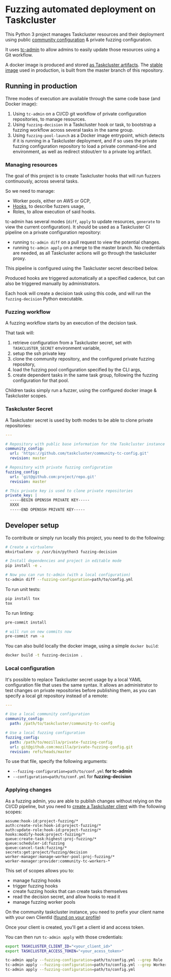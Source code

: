 # Fuzzing automated deployment on Taskcluster

This Python 3 project manages Taskcluster resources and their deployment using public [community configuration](https://github.com/taskcluster/community-tc-config/) & private fuzzing configuration.

It uses [tc-admin](https://github.com/taskcluster/tc-admin) to allow admins to easily update those resources using a Git workflow.

A docker image is produced and stored [as Taskcluster artifacts](https://community-tc.services.mozilla.com/tasks/index/project.fuzzing.config). The [stable image](https://community-tc.services.mozilla.com/tasks/index/project.fuzzing.config/master) used in production, is built from the master branch of this repository.

## Running in production

Three modes of execution are available through the same code base (and Docker image):

1. Using `tc-admin` on a CI/CD git workflow of private configuration repositories, to manage resources.
2. Using `fuzzing-decision` in a Taskcluster hook or task, to bootstrap a fuzzing workflow across several tasks in the same group.
3. Using `fuzzing-pool-launch` as a Docker image entrypoint, which detects if it is running in a Taskcluster deployment, and if so uses the private fuzzing configuration repository to load a private command-line and environment, as well as redirect stdout/err to a private log artifact.

### Managing resources

The goal of this project is to create Taskcluster hooks that will run fuzzers continuously, across several tasks.

So we need to manage:
- Worker pools, either on AWS or GCP,
- [Hooks](https://community-tc.services.mozilla.com/hooks/), to describe fuzzers usage,
- Roles, to allow execution of said hooks.

tc-admin has several modes (`diff`, `apply` to update resources, `generate` to view the current configuration).
It should be used as a Taskcluster CI pipeline on a private configuration repository:
- running `tc-admin diff` on a pull request to view the potential changes.
- running `tc-admin apply` on a merge to the master branch. No credentials are needed, as all Taskcluster actions will go through the taskcluster proxy.

This pipeline is configured using the Taskcluster secret described below.

Produced hooks are triggered automatically at a specified cadence, but can also be triggered manually by administrators.

Each hook will create a decision task using this code, and will run the `fuzzing-decision` Python executable.

### Fuzzing workflow

A fuzzing workflow starts by an execution of the decision task.

That task will:
1. retrieve configuration from a Taskcluster secret, set with `TASKCLUSTER_SECRET` environment variable,
2. setup the ssh private key
3. clone the community repository, and the configured private fuzzing repository,
4. load the fuzzing pool configuration specified by the CLI args,
5. create dependent tasks in the same task group, following the fuzzing configuration for that pool.

Children tasks simply run a fuzzer, using the configured docker image & Taskcluster scopes.

### Taskcluster Secret

A Taskcluster secret is used by both modes to be able to clone private repositories:

```yaml
---

# Repository with public base information for the Taskcluster instance
community_config:
  url: 'https://github.com/taskcluster/community-tc-config.git'
  revision: master

# Repository with private fuzzing configuration
fuzzing_config:
  url: 'git@github.com:project/repo.git'
  revision: master

# This private key is used to clone private repositories
private_key: |
  -----BEGIN OPENSSH PRIVATE KEY-----
  XXXX
  -----END OPENSSH PRIVATE KEY-----
```

## Developer setup

To contribute or simply run locally this project, you need to do the following:

```bash
# Create a virtualenv
mkvirtualenv -p /usr/bin/python3 fuzzing-decision

# Install dependencies and project in editable mode
pip install -e .

# Now you can run tc-admin (with a local configuration)
tc-admin diff --fuzzing-configuration=path/to/config.yml
```

To run unit tests:

```bash
pip install tox
tox
```

To run linting:

```bash
pre-commit install

# will run on new commits now
pre-commit run -a
```

You can also build locally the docker image, using a simple `docker build`:

```bash
docker build -t fuzzing-decision .
```

### Local configuration

It's possible to replace Taskcluster secret usage by a local YAML configuration file that uses the same syntax. It allows an administrator to test changes on private repositories before publishing them, as you can specify a local git repository instead of a remote:

```yaml
---

# Use a local community configuration
community_config:
  path: /path/to/taskcluster/community-tc-config

# Use a local fuzzing configuration
fuzzing_config:
  path: /path/to/mozilla/private-fuzzing-config
  url: git@github.com:mozilla/private-fuzzing-config.git
  revision: refs/heads/master
```

To use that file, specify the following arguments:
- `--fuzzing-configuration=path/to/conf.yml` **for tc-admin**
- `--configuration=path/to/conf.yml` for **fuzzing-decision**

### Applying changes

As a fuzzing admin, you are able to publish changes without relying on the CI/CD pipeline, but you need to [create a Taskcluster client](https://community-tc.services.mozilla.com/auth/clients/create) with the following scopes:

```
assume:hook-id:project-fuzzing/*
auth:create-role:hook-id:project-fuzzing/*
auth:update-role:hook-id:project-fuzzing/*
hooks:modify-hook:project-fuzzing/*
queue:create-task:highest:proj-fuzzing/*
queue:scheduler-id:fuzzing
queue:cancel-task:fuzzing/*
secrets:get:project/fuzzing/decision
worker-manager:manage-worker-pool:proj-fuzzing/*
worker-manager:provider:community-tc-workers-*
```

This set of scopes allows you to:

- manage fuzzing hooks
- trigger fuzzing hooks
- create fuzzing hooks that can create tasks themselves
- read the decision secret, and allow hooks to read it
- manage fuzzing worker pools

On the community taskcluster instance, you need to prefix your client name with your own ClientId ([found on your profile](https://community-tc.services.mozilla.com/profile))

Once your client is created, you'll get a client id and access token.

You can then run `tc-admin apply` with those credentials:

```bash
export TASKCLUSTER_CLIENT_ID="<your_client_id>"
export TASKCLUSTER_ACCESS_TOKEN="<your_acess_token>"

tc-admin apply --fuzzing-configuration=path/to/config.yml --grep Role
tc-admin apply --fuzzing-configuration=path/to/config.yml --grep WorkerPool
tc-admin apply --fuzzing-configuration=path/to/config.yml
```
